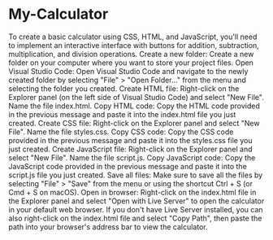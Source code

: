 # My-Calculator

To create a basic calculator using CSS, HTML, and JavaScript, you'll need to implement an interactive interface with buttons for addition, subtraction, multiplication, and division operations. 
Create a new folder: Create a new folder on your computer where you want to store your project files.
Open Visual Studio Code: Open Visual Studio Code and navigate to the newly created folder by selecting "File" > "Open Folder..." from the menu and selecting the folder you created.
Create HTML file: Right-click on the Explorer panel (on the left side of Visual Studio Code) and select "New File". Name the file index.html.
Copy HTML code: Copy the HTML code provided in the previous message and paste it into the index.html file you just created.
Create CSS file: Right-click on the Explorer panel and select "New File". Name the file styles.css.
Copy CSS code: Copy the CSS code provided in the previous message and paste it into the styles.css file you just created.
Create JavaScript file: Right-click on the Explorer panel and select "New File". Name the file script.js.
Copy JavaScript code: Copy the JavaScript code provided in the previous message and paste it into the script.js file you just created.
Save all files: Make sure to save all the files by selecting "File" > "Save" from the menu or using the shortcut Ctrl + S (or Cmd + S on macOS).
Open in browser: Right-click on the index.html file in the Explorer panel and select "Open with Live Server" to open the calculator in your default web browser. If you don't have Live Server installed, you can also right-click on the index.html file and select "Copy Path", then paste the path into your browser's address bar to view the calculator.
